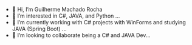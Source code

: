 - 👋 Hi, I’m Guilherme Machado Rocha
- 👀 I’m interested in C#, JAVA, and Python ...
- 🌱 I’m currently working with C# projects with WinForms and studying JAVA (Spring Boot) ...
- 💞️ I’m looking to collaborate being a C# and JAVA Dev...

